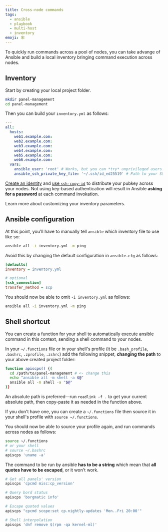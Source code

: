 ```yaml
---
title: Cross-node commands
tags:
  - ansible
  - playbook
  - multi-host
  - inventory
emoji: 🕸
---
```


To quickly run commands across a pool of nodes, you can take advange of Ansible and build a local inventory bringing command execution across nodes.

## Inventory

Start by creating your local project folder.

```bash
mkdir panel-management
cd panel-management
```

Then you can build your `inventory.yml` as follows:

```yaml
---
all:
  hosts:
    web1.example.com:
    web2.example.com:
    web3.example.com:
    web4.example.com:
    web5.example.com:
    web6.example.com:
  vars:
    ansible_user: 'root' # Works, but you can *try* unprivileged users too
    ansible_ssh_private_key_file: '~/.ssh/id_ed25519' # Path to your SSH identity for password-less access

```

<Note>

[Create an identity](https://www.ssh.com/academy/ssh/keygen) and [use `ssh-copy-id`](https://www.ssh.com/academy/ssh/copy-id) to distribute your pubkey across your nodes. Not using key-based authentication will result in Ansible **asking for a password** at each command invokation.

</Note>

<Card title="Ansible inventory parameters" icon="toolbox" color="#5bbdbf" href="https://docs.ansible.com/ansible/latest/inventory_guide/intro_inventory.html#connecting-to-hosts-behavioral-inventory-parameters">

Learn more about customizing your inventory parameters.

</Card>

## Ansible configuration

At this point, you'll have to manually tell `ansible` which inventory file to use like so:

```bash
ansible all -i inventory.yml -m ping
```

Avoid this by changing the default configuration in `ansible.cfg` as follows:

```ini
[defaults]
inventory = inventory.yml

# optional
[ssh_connection]
transfer_method = scp

```

You should now be able to omit `-i inventory.yml` as follows:

```bash
ansible all -i inventory.yml -m ping
```

## Shell shortcut

You can create a function for your shell to automatically execute ansible command in this context, sending a shell command to your nodes.

In your `~/.functions` file or in your shell's profile (it be `.bash_profile`, `.bashrc`, `.zprofile`, `.zshrc`) add the following snippet, **changing the path** to your above created project folder:

```bash
function apiscps() {(                                                   
  cd /path/to/panel-management # <- change this
  echo "ansible all -m shell -a $@"
  ansible all -m shell -a "$@"
)}
```

<Note>

An absolute path is preferred—run `readlink -f .` to get your current absolute path, then copy-paste it as needed in the function above.

</Note>

<Tip>

If you don't have one, you can create a `~/.functions` file then source it in your shell's profile with `source ~/.functions`.

</Tip>

You should now be able to source your profile again, and run commands across nodes as follows:

```bash
source ~/.functions
# or your shell
# source ~/.bashrc
apiscps 'uname -a'
```

<Warning>

The command to be run by ansible **has to be a string** which mean that **all quotes have to be escaped**, or it won't work.

</Warning>

```bash
# Get all panels' version
apiscps 'cpcmd misc:cp_version'

# Query bord status
apiscps 'borgmatic info'

# Escape quoted values
apiscps "cpcmd scope:set cp.nightly-updates 'Mon..Fri 20:00'"

# Shell interpolation
apiscps 'dnf remove $(rpm -qa kernel-ml)'
```